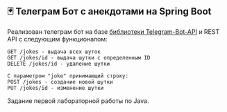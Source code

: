 ## :black_joker: Телеграм Бот с анекдотами на Spring Boot

Реализован телеграм бот на базе [библиотеки Telegram-Bot-API](https://github.com/pengrad/java-telegram-bot-api/tree/master) и REST API с следующим функционалом:

```
GET /jokes - выдача всех шуток
GET /jokes/id - выдача шутки с определенным ID
DELETE /jokes/id - удаление шутки

С параметром "joke" принимающий строку:
POST /jokes - создание новой шутки
PUT /jokes/id - изменение шутки
```

Задание первой лабораторной работы по Java.
